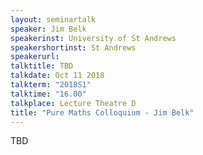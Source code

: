 ```yaml
---
layout: seminartalk
speaker: Jim Belk
speakerinst: University of St Andrews
speakershortinst: St Andrews
speakerurl: 
talktitle: TBD
talkdate: Oct 11 2018
talkterm: "2018S1"
talktime: "16.00"
talkplace: Lecture Theatre D
title: "Pure Maths Colloquium - Jim Belk"
---
```


TBD